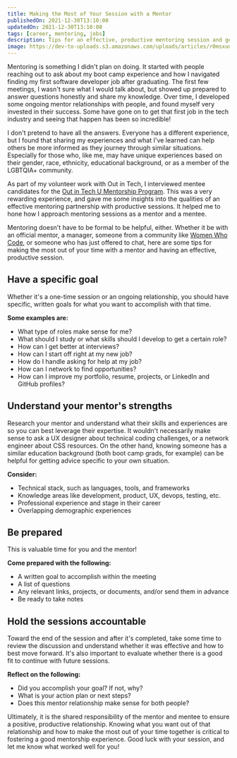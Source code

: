 ```yaml
---
title: Making the Most of Your Session with a Mentor
publishedOn: 2021-12-30T13:10:00
updatedOn: 2021-12-30T13:10:00
tags: [career, mentoring, jobs]
description: Tips for an effective, productive mentoring session and getting the most out of your time with a mentor
image: https://dev-to-uploads.s3.amazonaws.com/uploads/articles/r0msxuoiniuaepj3brnd.jpg
---
```


Mentoring is something I didn't plan on doing. It started with people reaching out to ask about my boot camp experience and how I navigated finding my first software developer job after graduating. The first few meetings, I wasn't sure what I would talk about, but showed up prepared to answer questions honestly and share my knowledge. Over time, I developed some ongoing mentor relationships with people, and found myself very invested in their success. Some have gone on to get that first job in the tech industry and seeing that happen has been so incredible!

 I don't pretend to have all the answers. Everyone has a different experience, but I found that sharing my experiences and what I've learned can help others be more informed as they journey through similar situations. Especially for those who, like me, may have unique experiences based on their gender, race, ethnicity, educational background, or as a member of the LGBTQIA+ community.

As part of my volunteer work with Out in Tech, I interviewed mentee candidates for the [Out in Tech U Mentorship Program](https://outintech.com/mentorship-program/). This was a very rewarding experience, and gave me some insights into the qualities of an effective mentoring partnership with productive sessions. It helped me to hone how I approach mentoring sessions as a mentor and a mentee.

Mentoring doesn't have to be formal to be helpful, either. Whether it be with an official mentor, a manager, someone from a community like [Women Who Code](https://www.womenwhocode.com/), or someone who has just offered to chat, here are some tips for making the most out of your time with a mentor and having an effective, productive session.

## Have a specific goal

Whether it's a one-time session or an ongoing relationship, you should have specific, written goals for what you want to accomplish with that time. 

**Some examples are:**

- What type of roles make sense for me?
- What should I study or what skills should I develop to get a certain role?
- How can I get better at interviews?
- How can I start off right at my new job?
- How do I handle asking for help at my job?
- How can I network to find opportunities?
- How can I improve my portfolio, resume, projects, or LinkedIn and GitHub profiles?

## Understand your mentor's strengths

Research your mentor and understand what their skills and experiences are so you can best leverage their expertise. It wouldn't necessarily make sense to ask a UX designer about technical coding challenges, or a network engineer about CSS resources. On the other hand, knowing someone has a similar education background (both boot camp grads, for example) can be helpful for getting advice specific to your own situation. 

**Consider:**

- Technical stack, such as languages, tools, and frameworks
- Knowledge areas like development, product, UX, devops, testing, etc.
- Professional experience and stage in their career
- Overlapping demographic experiences

## Be prepared

This is valuable time for you and the mentor! 

**Come prepared with the following:**

- A written goal to accomplish within the meeting
- A list of questions
- Any relevant links, projects, or documents, and/or send them in advance
- Be ready to take notes 

## Hold the sessions accountable 

Toward the end of the session and after it's completed, take some time to review the discussion and understand whether it was effective and how to best move forward. It's also important to evaluate whether there is a good fit to continue with future sessions. 

**Reflect on the following:**

- Did you accomplish your goal? If not, why?
- What is your action plan or next steps?
- Does this mentor relationship make sense for both people?

Ultimately, it is the shared responsibility of the mentor and mentee to ensure a positive, productive relationship. Knowing what you want out of that relationship and how to make the most out of your time together is critical to fostering a good mentorship experience. Good luck with your session, and let me know what worked well for you!
